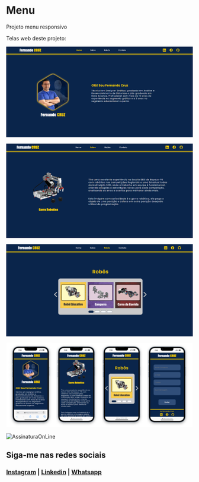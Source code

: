 # Menu
 Projeto menu responsivo

 Telas web deste projeto:
 
![TelaHome](https://github.com/NandoCruz/Menu/blob/main/imagens/tela-web-01.png) 

![TelaSobre](https://github.com/NandoCruz/Menu/blob/main/imagens/tela-web-02.png) 

![TelaRobos](https://github.com/NandoCruz/Menu/blob/main/imagens/tela-web-03.png)

![TelasMobile](https://github.com/NandoCruz/Menu/blob/main/imagens/telas-mobile.png)

![AssinaturaOnLine](https://user-images.githubusercontent.com/47435625/133949021-a75e5344-9b28-494d-8b81-5386e1958eee.png)

## Siga-me nas redes sociais
### [Instagram](https://www.instagram.com/fcruz6241/) | [Linkedin](https://www.linkedin.com/feed/) | [Whatsapp](https://api.whatsapp.com/send?1=pt_br&phone=558398388777)
